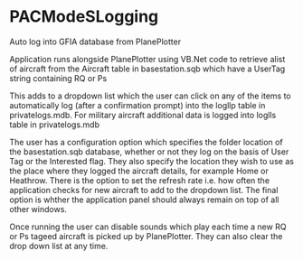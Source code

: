 # PACModeSLogging
Auto log into GFIA database from PlanePlotter

Application runs alongside PlanePlotter using VB.Net code to retrieve alist of aircraft from the Aircraft table in basestation.sqb which have a UserTag string containing RQ or Ps 

This adds to a dropdown list which the user can click on any of the items to automatically log (after a confirmation prompt) into the logllp table in privatelogs.mdb.  For military aircraft additional data is logged into loglls table in privatelogs.mdb

The user has a configuration option which specifies the folder location of the basestation.sqb database, whether or not they log on the basis of User Tag or the Interested flag. They also specify the location they wish to use as the place where they logged the aircraft details, for example Home or Heathrow. There is the option to set the refresh rate i.e. how often the application checks for new aircraft to add to the dropdown list.  The final option is whther the application panel should always remain on top of all other windows.

Once running the user can disable sounds which play each time a new RQ or Ps tageed aircraft is picked up by PlanePlotter. They can also clear the drop down list at any time.



